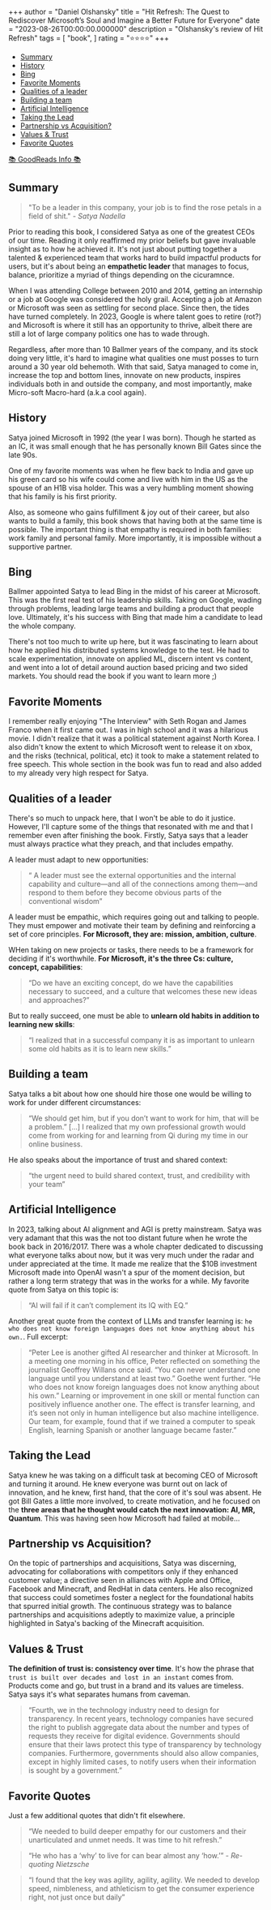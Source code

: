 +++
author = "Daniel Olshansky"
title = "Hit Refresh: The Quest to Rediscover Microsoft’s Soul and Imagine a Better Future for Everyone"
date = "2023-08-26T00:00:00.000000"
description = "Olshansky's review of Hit Refresh"
tags = [
    "book",
]
rating = "⭐⭐⭐⭐"
+++

- [Summary](#summary)
- [History](#history)
- [Bing](#bing)
- [Favorite Moments](#favorite-moments)
- [Qualities of a leader](#qualities-of-a-leader)
- [Building a team](#building-a-team)
- [Artificial Intelligence](#artificial-intelligence)
- [Taking the Lead](#taking-the-lead)
- [Partnership vs Acquisition?](#partnership-vs-acquisition)
- [Values \& Trust](#values--trust)
- [Favorite Quotes](#favorite-quotes)

[📚 GoodReads Info 📚](https://www.goodreads.com/book/show/30835567-hit-refresh)

## Summary

> "To be a leader in this company, your job is to find the rose petals in a field of shit."
> _- Satya Nadella_

Prior to reading this book, I considered Satya as one of the greatest CEOs of our time. Reading it only reaffirmed my prior beliefs but gave invaluable insight as to how he achieved it. It's not just about putting together a talented & experienced team that works hard to build impactful products for users, but it's about being an **empathetic leader** that manages to focus, balance, prioritize a myriad of things depending on the cicuramnce.

When I was attending College between 2010 and 2014, getting an internship or a job at Google was considered the holy grail. Accepting a job at Amazon or Microsoft was seen as settling for second place. Since then, the tides have turned completely. In 2023, Google is where talent goes to retire (rot?) and Microsoft is where it still has an opportunity to thrive, albeit there are still a lot of large company politics one has to wade through.

Regardless, after more than 10 Ballmer years of the company, and its stock doing very little, it's hard to imagine what qualities one must posses to turn around a 30 year old behemoth. With that said, Satya managed to come in, increase the top and bottom lines, innovate on new products, inspires individuals both in and outside the company, and most importantly, make Micro-soft Macro-hard (a.k.a cool again).

## History

Satya joined Microsoft in 1992 (the year I was born). Though he started as an IC, it was small enough that he has personally known Bill Gates since the late 90s.

One of my favorite moments was when he flew back to India and gave up his green card so his wife could come and live with him in the US as the spouse of an H1B visa holder. This was a very humbling moment showing that his family is his first priority.

Also, as someone who gains fulfillment & joy out of their career, but also wants to build a family, this book shows that having both at the same time is possible. The important thing is that empathy is required in both families: work family and personal family. More importantly, it is impossible without a supportive partner.

## Bing

Ballmer appointed Satya to lead Bing in the midst of his career at Microsoft. This was the first real test of his leadership skills. Taking on Google, wading through problems, leading large teams and building a product that people love. Ultimately, it's his success with Bing that made him a candidate to lead the whole company.

There's not too much to write up here, but it was fascinating to learn about how he applied his distributed systems knowledge to the test. He had to scale experimentation, innovate on applied ML, discern intent vs content, and went into a lot of detail around auction based pricing and two sided markets. You should read the book if you want to learn more ;)

## Favorite Moments

I remember really enjoying "The Interview" with Seth Rogan and James Franco when it first came out. I was in high school and it was a hilarious movie. I didn't realize that it was a political statement against North Korea. I also didn't know the extent to which Microsoft went to release it on xbox, and the risks (technical, political, etc) it took to make a statement related to free speech. This whole section in the book was fun to read and also added to my already very high respect for Satya.

## Qualities of a leader

There's so much to unpack here, that I won't be able to do it justice. However, I'll capture some of the things that resonated with me and that I remember even after finishing the book. Firstly, Satya says that a leader must always practice what they preach, and that includes empathy.

A leader must adapt to new opportunities:

> “ A leader must see the external opportunities and the internal capability and culture—and all of the connections among them—and respond to them before they become obvious parts of the conventional wisdom”

A leader must be empathic, which requires going out and talking to people. They must empower and motivate their team by defining and reinforcing a set of core principles. **For Microsoft, they are: mission, ambition, culture**.

WHen taking on new projects or tasks, there needs to be a framework for deciding if it's worthwhile. **For Microsoft, it's the three Cs: culture, concept, capabilities**:

> “Do we have an exciting concept, do we have the capabilities necessary to succeed, and a culture that welcomes these new ideas and approaches?”

But to really succeed, one must be able to **unlearn old habits in addition to learning new skills**:

> “I realized that in a successful company it is as important to unlearn some old habits as it is to learn new skills.”

## Building a team

Satya talks a bit about how one should hire those one would be willing to work for under different circumstances:

> “We should get him, but if you don’t want to work for him, that will be a problem.” [...] I realized that my own professional growth would come from working for and learning from Qi during my time in our online business.

He also speaks about the importance of trust and shared context:

> “the urgent need to build shared context, trust, and credibility with your team”

## Artificial Intelligence

In 2023, talking about AI alignment and AGI is pretty mainstream. Satya was very adamant that this was the not too distant future when he wrote the book back in 2016/2017. There was a whole chapter dedicated to discussing what everyone talks about now, but it was very much under the radar and under appreciated at the time. It made me realize that the $10B investment Microsoft made into OpenAI wasn't a spur of the moment decision, but rather a long term strategy that was in the works for a while. My favorite quote from Satya on this topic is:

> “AI will fail if it can’t complement its IQ with EQ.”

Another great quote from the context of LLMs and transfer learning is: `he who does not know foreign languages does not know anything about his own.`. Full excerpt:

> “Peter Lee is another gifted AI researcher and thinker at Microsoft. In a meeting one morning in his office, Peter reflected on something the journalist Geoffrey Willans once said. “You can never understand one language until you understand at least two.” Goethe went further. “He who does not know foreign languages does not know anything about his own.” Learning or improvement in one skill or mental function can positively influence another one. The effect is transfer learning, and it’s seen not only in human intelligence but also machine intelligence. Our team, for example, found that if we trained a computer to speak English, learning Spanish or another language became faster.”

## Taking the Lead

Satya knew he was taking on a difficult task at becoming CEO of Microsoft and turning it around. He knew everyone was burnt out on lack of innovation, and he knew, first hand, that the core of it's soul was absent. He got Bill Gates a little more involved, to create motivation, and he focused on the **three areas that he thought would catch the next innovation: AI, MR, Quantum**. This was having seen how Microsoft had failed at mobile...

## Partnership vs Acquisition?

On the topic of partnerships and acquisitions, Satya was discerning, advocating for collaborations with competitors only if they enhanced customer value; a directive seen in alliances with Apple and Office, Facebook and Minecraft, and RedHat in data centers. He also recognized that success could sometimes foster a neglect for the foundational habits that spurred initial growth. The continuous strategy was to balance partnerships and acquisitions adeptly to maximize value, a principle highlighted in Satya's backing of the Minecraft acquisition.

## Values & Trust

**The definition of trust is: consistency over time**. It's how the phrase that `trust is built over decades and lost in an instant` comes from. Products come and go, but trust in a brand and its values are timeless. Satya says it's what separates humans from caveman.

> “Fourth, we in the technology industry need to design for transparency. In recent years, technology companies have secured the right to publish aggregate data about the number and types of requests they receive for digital evidence. Governments should ensure that their laws protect this type of transparency by technology companies. Furthermore, governments should also allow companies, except in highly limited cases, to notify users when their information is sought by a government.”

## Favorite Quotes

Just a few additional quotes that didn't fit elsewhere.

> “We needed to build deeper empathy for our customers and their unarticulated and unmet needs. It was time to hit refresh.”

> “He who has a ‘why’ to live for can bear almost any ‘how.’” - _Re-quoting Nietzsche_

> “I found that the key was agility, agility, agility. We needed to develop speed, nimbleness, and athleticism to get the consumer experience right, not just once but daily”
